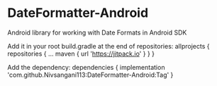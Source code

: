 # DateFormatter-Android
Android library for working with Date Formats in Android SDK

Add it in your root build.gradle at the end of repositories:
  allprojects {
      repositories {
        ...
        maven { url 'https://jitpack.io' }
      }
    }
  
 Add the dependency:
   dependencies {
            implementation 'com.github.Nivsangani113:DateFormatter-Android:Tag'
    }

